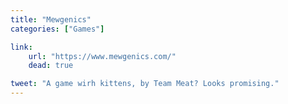 ```yaml
---
title: "Mewgenics"
categories: ["Games"]

link:
    url: "https://www.mewgenics.com/"
    dead: true

tweet: "A game wirh kittens, by Team Meat? Looks promising."
---
```

